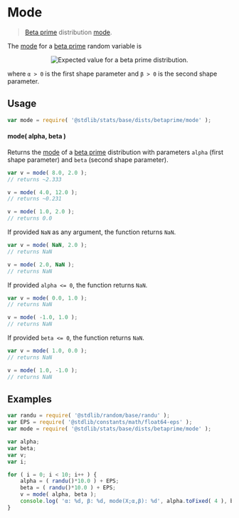 <!--

@license Apache-2.0

Copyright (c) 2018 The Stdlib Authors.

Licensed under the Apache License, Version 2.0 (the "License");
you may not use this file except in compliance with the License.
You may obtain a copy of the License at

   http://www.apache.org/licenses/LICENSE-2.0

Unless required by applicable law or agreed to in writing, software
distributed under the License is distributed on an "AS IS" BASIS,
WITHOUT WARRANTIES OR CONDITIONS OF ANY KIND, either express or implied.
See the License for the specific language governing permissions and
limitations under the License.

-->

# Mode

> [Beta prime][betaprime-distribution] distribution [mode][mode].

<!-- Section to include introductory text. Make sure to keep an empty line after the intro `section` element and another before the `/section` close. -->

<section class="intro">

The [mode][mode] for a [beta prime][betaprime-distribution] random variable is

<!-- <equation class="equation" label="eq:betaprime_expectation" align="center" raw="\operatorname{mode}(X) = \begin{cases}\frac{\alpha-1}{\beta+1} & \text{ if } \alpha \ge 1 \\ 0 & \text{ otherwise }\end{cases}" alt="Expected value for a beta prime distribution."> -->

<div class="equation" align="center" data-raw-text="\operatorname{mode}(X) = \begin{cases}\frac{\alpha-1}{\beta+1} &amp; \text{ if } \alpha \ge 1 \\ 0 &amp; \text{ otherwise }\end{cases}" data-equation="eq:betaprime_expectation">
    <img src="https://cdn.rawgit.com/stdlib-js/stdlib/7e0a95722efd9c771b129597380c63dc6715508b/lib/node_modules/@stdlib/stats/base/dists/betaprime/mode/docs/img/equation_betaprime_expectation.svg" alt="Expected value for a beta prime distribution.">
    <br>
</div>

<!-- </equation> -->

where `α > 0` is the first shape parameter and `β > 0` is the second shape parameter.

</section>

<!-- /.intro -->

<!-- Package usage documentation. -->

<section class="usage">

## Usage

```javascript
var mode = require( '@stdlib/stats/base/dists/betaprime/mode' );
```

#### mode( alpha, beta )

Returns the [mode][mode] of a [beta prime][betaprime-distribution] distribution with parameters `alpha` (first shape parameter) and `beta` (second shape parameter).

```javascript
var v = mode( 8.0, 2.0 );
// returns ~2.333

v = mode( 4.0, 12.0 );
// returns ~0.231

v = mode( 1.0, 2.0 );
// returns 0.0
```

If provided `NaN` as any argument, the function returns `NaN`.

```javascript
var v = mode( NaN, 2.0 );
// returns NaN

v = mode( 2.0, NaN );
// returns NaN
```

If provided `alpha <= 0`, the function returns `NaN`.

```javascript
var v = mode( 0.0, 1.0 );
// returns NaN

v = mode( -1.0, 1.0 );
// returns NaN
```

If provided `beta <= 0`, the function returns `NaN`.

```javascript
var v = mode( 1.0, 0.0 );
// returns NaN

v = mode( 1.0, -1.0 );
// returns NaN
```

</section>

<!-- /.usage -->

<!-- Package usage notes. Make sure to keep an empty line after the `section` element and another before the `/section` close. -->

<section class="notes">

</section>

<!-- /.notes -->

<!-- Package usage examples. -->

<section class="examples">

## Examples

<!-- eslint no-undef: "error" -->

```javascript
var randu = require( '@stdlib/random/base/randu' );
var EPS = require( '@stdlib/constants/math/float64-eps' );
var mode = require( '@stdlib/stats/base/dists/betaprime/mode' );

var alpha;
var beta;
var v;
var i;

for ( i = 0; i < 10; i++ ) {
    alpha = ( randu()*10.0 ) + EPS;
    beta = ( randu()*10.0 ) + EPS;
    v = mode( alpha, beta );
    console.log( 'α: %d, β: %d, mode(X;α,β): %d', alpha.toFixed( 4 ), beta.toFixed( 4 ), v.toFixed( 4 ) );
}
```

</section>

<!-- /.examples -->

<!-- Section to include cited references. If references are included, add a horizontal rule *before* the section. Make sure to keep an empty line after the `section` element and another before the `/section` close. -->

<section class="references">

</section>

<!-- /.references -->

<!-- Section for all links. Make sure to keep an empty line after the `section` element and another before the `/section` close. -->

<section class="links">

[betaprime-distribution]: https://en.wikipedia.org/wiki/Beta_prime_distribution

[mode]: https://en.wikipedia.org/wiki/Mode_%28statistics%29

</section>

<!-- /.links -->
